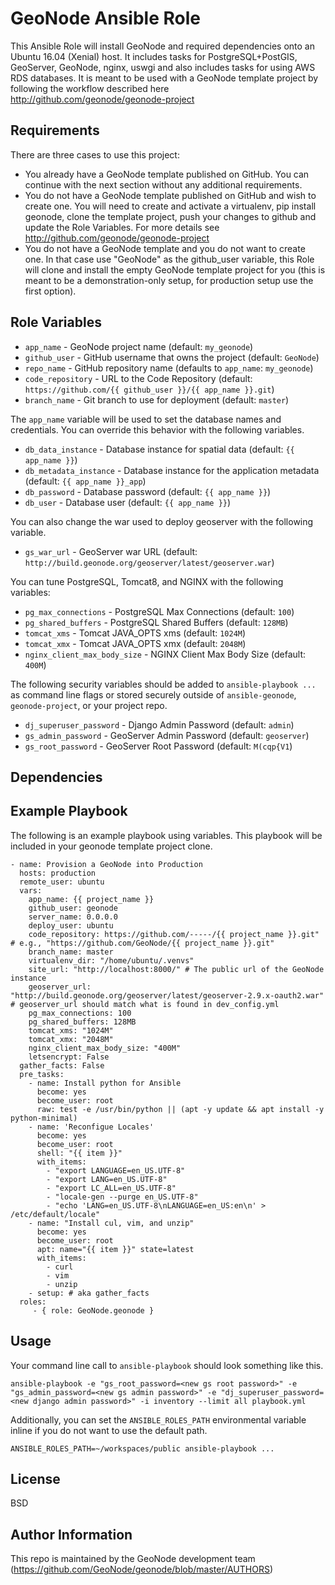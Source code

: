 # GeoNode Ansible Role

This Ansible Role will install GeoNode and required dependencies onto an Ubuntu 16.04 (Xenial) host. It includes tasks for PostgreSQL+PostGIS, GeoServer, GeoNode, nginx, uswgi and also includes tasks for using AWS RDS databases. It is meant to be used with a GeoNode template project by following the workflow described here http://github.com/geonode/geonode-project

## Requirements

There are three cases to use this project:

* You already have a GeoNode template published on GitHub. You can continue with the next section without any additional requirements.
* You do not have a GeoNode template published on GitHub and wish to create one. You will need to create and activate a virtualenv, pip install geonode, clone the template project, push your changes to github and update the Role Variables. For more details see http://github.com/geonode/geonode-project
* You do not have a GeoNode template and you do not want to create one. In that case use "GeoNode" as the github_user variable, this Role will clone and install the empty GeoNode template project for you (this is meant to be a demonstration-only setup, for production setup use the first option).

## Role Variables

* `app_name` - GeoNode project name (default: `my_geonode`)
* `github_user` - GitHub username that owns the project (default: `GeoNode`)
* `repo_name` - GitHub repository name (defaults to `app_name`: `my_geonode`)
* `code_repository` - URL to the Code Repository (default: `https://github.com/{{ github_user }}/{{ app_name }}.git`)
* `branch_name` - Git branch to use for deployment (default: `master`)

The `app_name` variable will be used to set the database names and credentials. You can override this behavior with the following variables.

* `db_data_instance` - Database instance for spatial data (default: `{{ app_name }}`)
* `db_metadata_instance` - Database instance for the application metadata (default: `{{ app_name }}_app`)
* `db_password` - Database password (default: `{{ app_name }}`)
* `db_user` - Database user (default: `{{ app_name }}`)

You can also change the war used to deploy geoserver with the following variable.

* `gs_war_url` - GeoServer war URL (default: `http://build.geonode.org/geoserver/latest/geoserver.war`)

You can tune PostgreSQL, Tomcat8, and NGINX with the following variables:

* `pg_max_connections` - PostgreSQL Max Connections (default: `100`)
* `pg_shared_buffers` - PostgreSQL Shared Buffers (default: `128MB`)
* `tomcat_xms` - Tomcat JAVA_OPTS xms (default: `1024M`)
* `tomcat_xmx` - Tomcat JAVA_OPTS xmx (default: `2048M`)
* `nginx_client_max_body_size` - NGINX Client Max Body Size (default: `400M`)

The following security variables should be added to `ansible-playbook ...` as command line flags or stored securely outside of `ansible-geonode`, `geonode-project`, or your project repo.

* `dj_superuser_password` - Django Admin Password (default: `admin`)
* `gs_admin_password` - GeoServer Admin Password (default: `geoserver`)
* `gs_root_password` - GeoServer Root Password (default: `M(cqp{V1`)

## Dependencies


## Example Playbook

The following is an example playbook using variables. This playbook will be included in your geonode template project clone.

```
- name: Provision a GeoNode into Production
  hosts: production
  remote_user: ubuntu
  vars:
    app_name: {{ project_name }}
    github_user: geonode
    server_name: 0.0.0.0
    deploy_user: ubuntu
    code_repository: https://github.com/-----/{{ project_name }}.git" # e.g., "https://github.com/GeoNode/{{ project_name }}.git"
    branch_name: master
    virtualenv_dir: "/home/ubuntu/.venvs"
    site_url: "http://localhost:8000/" # The public url of the GeoNode instance
    geoserver_url: "http://build.geonode.org/geoserver/latest/geoserver-2.9.x-oauth2.war" # geoserver_url should match what is found in dev_config.yml
    pg_max_connections: 100
    pg_shared_buffers: 128MB
    tomcat_xms: "1024M"
    tomcat_xmx: "2048M"
    nginx_client_max_body_size: "400M"
    letsencrypt: False
  gather_facts: False
  pre_tasks:
    - name: Install python for Ansible
      become: yes
      become_user: root
      raw: test -e /usr/bin/python || (apt -y update && apt install -y python-minimal)
    - name: 'Reconfigue Locales'
      become: yes
      become_user: root
      shell: "{{ item }}"
      with_items:
        - "export LANGUAGE=en_US.UTF-8"
        - "export LANG=en_US.UTF-8"
        - "export LC_ALL=en_US.UTF-8"
        - "locale-gen --purge en_US.UTF-8"
        - "echo 'LANG=en_US.UTF-8\nLANGUAGE=en_US:en\n' > /etc/default/locale"
    - name: "Install cul, vim, and unzip"
      become: yes
      become_user: root
      apt: name="{{ item }}" state=latest
      with_items:
        - curl
        - vim
        - unzip
    - setup: # aka gather_facts
  roles:
     - { role: GeoNode.geonode }
```

## Usage

Your command line call to `ansible-playbook` should look something like this.

```
ansible-playbook -e "gs_root_password=<new gs root password>" -e "gs_admin_password=<new gs admin password>" -e "dj_superuser_password=<new django admin password>" -i inventory --limit all playbook.yml
```

Additionally, you can set the `ANSIBLE_ROLES_PATH` environmental variable inline if you do not want to use the default path.

```
ANSIBLE_ROLES_PATH=~/workspaces/public ansible-playbook ...
```

## License

BSD

## Author Information

This repo is maintained by the GeoNode development team (https://github.com/GeoNode/geonode/blob/master/AUTHORS)
